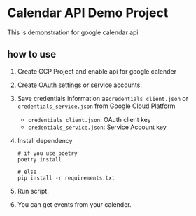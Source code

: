 # Calendar API Demo Project

This is demonstration for google calendar api

## how to use

1. Create GCP Project and enable api for google calender
2. Create OAuth settings or service accounts.
3. Save credentials information as`credentials_client.json` or `credentials_service.json` from Google Cloud Platform
    - `credentials_client.json`: OAuth client key
    - `credentials_service.json`: Service Account key
4. Install dependency

    ```shell
    # if you use poetry
    poetry install

    # else
    pip install -r requirements.txt
    ```

5. Run script.
6. You can get events from your calender.

